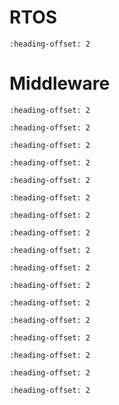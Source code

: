 # RTOS

```{include} /release/commonrn/topics/amazon_freertos_kernel.md
:heading-offset: 2
```

# Middleware


```{include} /release/commonrn/topics/nxp_ble_stack.md
:heading-offset: 2
```

```{include} /release/commonrn/topics/nxp_ble_controller.md
:heading-offset: 2
```

```{include} /release/commonrn/topics/nxp_genfsk.md
:heading-offset: 2
```

```{include} /release/commonrn/topics/nxp_xcvr.md
:heading-offset: 2
```

```{include} /release/commonrn/topics/nxp_conn_fwk.md
:heading-offset: 2
```

```{include} /release/commonrn/topics/nxp_conn_low_power_reference_design.md
:heading-offset: 2
```

```{include} /release/commonrn/topics/CMSIS_DSP_Library.md
:heading-offset: 2
```

```{include} /release/commonrn/topics/nxp_secure_storage.md
:heading-offset: 2
```

```{include} /release/commonrn/topics/nxp_secure_subsystem.md
:heading-offset: 2
```

```{include} /release/commonrn/topics/nxp_multicore.md
:heading-offset: 2
```

```{include} /release/commonrn/topics/nxp_iot_agent.md
:heading-offset: 2
```

```{include} /release/commonrn/topics/arm_mbedtls_3x.md
:heading-offset: 2
```

```{include} /release/commonrn/topics/arm_mbedtls.md
:heading-offset: 2
```

```{include} /release/commonrn/topics/christopher_haster_littlefs.md
:heading-offset: 2
```

```{include} /release/commonrn/topics/nxp_lin_stack.md
:heading-offset: 2
```

```{include} /release/commonrn/topics/nxp_freemaster.md
:heading-offset: 2
```

```{include} /release/commonrn/topics/nxp_psa_crypto_driver.md
:heading-offset: 2
```

